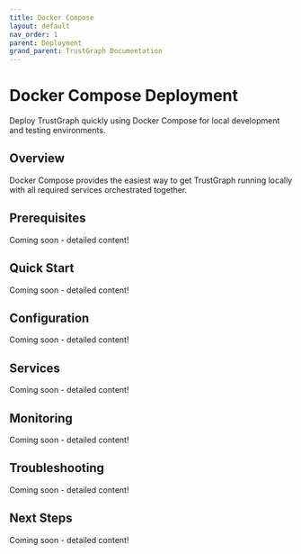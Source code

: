 ```yaml
---
title: Docker Compose
layout: default
nav_order: 1
parent: Deployment
grand_parent: TrustGraph Documentation
---
```


# Docker Compose Deployment

Deploy TrustGraph quickly using Docker Compose for local development and testing environments.

## Overview

Docker Compose provides the easiest way to get TrustGraph running locally with all required services orchestrated together.

## Prerequisites

Coming soon - detailed content!

## Quick Start

Coming soon - detailed content!

## Configuration

Coming soon - detailed content!

## Services

Coming soon - detailed content!

## Monitoring

Coming soon - detailed content!

## Troubleshooting

Coming soon - detailed content!

## Next Steps

Coming soon - detailed content!